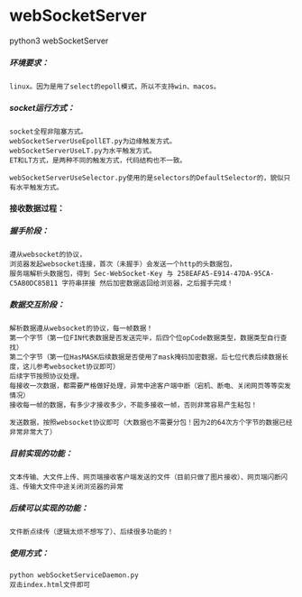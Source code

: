 # webSocketServer
python3 webSocketServer

##### 环境要求：
    linux。因为是用了select的epoll模式，所以不支持win、macos。
##### socket运行方式：
    socket全程非阻塞方式。
    webSocketServerUseEpollET.py为边缘触发方式。
    webSocketServerUseLT.py为水平触发方式。
    ET和LT方式，是两种不同的触发方式，代码结构也不一致。
    
    webSocketServerUseSelector.py使用的是selectors的DefaultSelector的，貌似只有水平触发方式。
#### 接收数据过程：
##### 握手阶段：
    遵从websocket的协议，
    浏览器发起websocket连接，首次（未握手）会发送一个http的头数据包，
    服务端解析头数据包，得到 Sec-WebSocket-Key 与 258EAFA5-E914-47DA-95CA-C5AB0DC85B11 字符串拼接 然后加密数据返回给浏览器，之后握手完成！
##### 数据交互阶段：
    解析数据遵从websocket的协议，每一帧数据！
    第一个字节（第一位FIN代表数据是否发送完毕，后四个位opCode数据类型，数据类型自行查找）
    第二个字节（第一位HasMASK后续数据是否使用了mask掩码加密数据，后七位代表后续数据长度，这儿参考websocket协议即可）
    后续字节按照协议处理。
    每接收一次数据，都需要严格做好处理，异常中途客户端中断（宕机、断电、关闭网页等等突发情况）
    接收每一帧的数据，有多少才接收多少，不能多接收一帧，否则非常容易产生粘包！
    
    发送数据，按照websocket协议即可（大数据也不需要分包！因为2的64次方个字节的数据已经非常非常大了）
##### 目前实现的功能：
    文本传输、大文件上传、网页端接收客户端发送的文件（目前只做了图片接收）、网页端闪断闪连、传输大文件中途关闭浏览器的异常
##### 后续可以实现的功能：
    文件断点续传（逻辑太烦不想写了）、后续很多功能的！
##### 使用方式：
    python webSocketServiceDaemon.py 
    双击index.html文件即可
